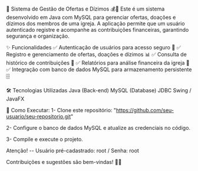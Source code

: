 📌 Sistema de Gestão de Ofertas e Dízimos 💰🙏
Este é um sistema desenvolvido em Java com MySQL para gerenciar ofertas, doações e dízimos dos membros de uma igreja. A aplicação permite que um usuário autenticado registre e acompanhe as contribuições financeiras, garantindo segurança e organização.

✨ Funcionalidades
✅ Autenticação de usuários para acesso seguro 🔑
✅ Registro e gerenciamento de ofertas, doações e dízimos 📊
✅ Consulta de histórico de contribuições 💾
✅ Relatórios para análise financeira da igreja 📑
✅ Integração com banco de dados MySQL para armazenamento persistente 🗄️

🛠️ Tecnologias Utilizadas
Java (Back-end)
MySQL (Database)
JDBC 
Swing / JavaFX 

🚀 Como Executar:
1- Clone este repositório: 
"https://github.com/seu-usuario/seu-repositorio.git"

2- Configure o banco de dados MySQL e atualize as credenciais no código.

3- Compile e execute o projeto.

Atenção! -- Usuário pré-cadastrado: root / Senha: root

Contribuições e sugestões são bem-vindas! 🤝✨
